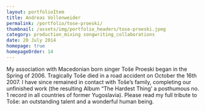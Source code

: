 ```yaml
---
layout: portfolioItem
title: Andreas Vollenweider
permalink: /portfolio/tose-proeski/
thumbnail: /assets/img/portfolio_headers/tose-proeski.jpeg
category: production_mixing songwriting_collaborations
date: 20 July 2014
homepage: true
homepageOrder: 14
---
```


My association with Macedonian born singer Toše Proeski began in the Spring of 2006. Tragically Toše died in a road accident on October the 16th 2007. I have since remained in contact with Toše’s family, completing our unfinished work (the resulting Album “The Hardest Thing’ a posthumous no. 1 record in all countries of former Yugoslavia). Please read my full tribute to Toše: an outstanding talent and a wonderful human being.